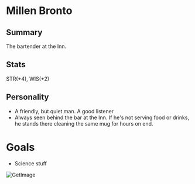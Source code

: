 # Millen Bronto 

## Summary 
The bartender at the Inn.  

## Stats 
STR(+4), WIS(+2) 

## Personality 
* A friendly, but quiet man. A good listener
* Always seen behind the bar at the Inn. If he's not serving food or drinks, he stands there cleaning the same mug for hours on end. 

# Goals 
* Science stuff 
 
![GetImage](https://user-images.githubusercontent.com/8060106/222224973-01603af1-2dd6-4c5c-8f1d-08228b68953b.png)
